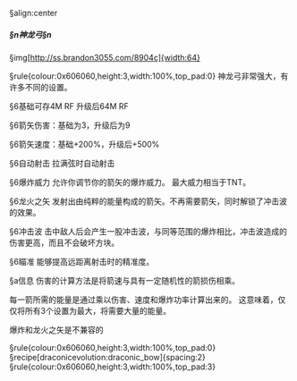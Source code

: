§align:center
##### §n神龙弓§n

§img[http://ss.brandon3055.com/8904c]{width:64}

§rule{colour:0x606060,height:3,width:100%,top_pad:0}
神龙弓非常强大，有许多不同的设置。

§6基础可存4M RF 升级后64M RF

§6箭矢伤害：基础为3，升级后为9

§6箭矢速度：基础+200%，升级后+500%

§6自动射击
拉满弦时自动射击

§6爆炸威力
允许你调节你的箭矢的爆炸威力。
最大威力相当于TNT。

§6龙火之矢
发射出由纯粹的能量构成的箭矢。不再需要箭矢，同时解锁了冲击波的效果。

§6冲击波
击中敌人后会产生一股冲击波，与同等范围的爆炸相比，冲击波造成的伤害更高，而且不会破坏方块。

§6瞄准
能够提高远距离射击时的精准度。

§a信息
伤害的计算方法是将箭速与具有一定随机性的箭损伤相乘。

每一箭所需的能量是通过乘以伤害、速度和爆炸功率计算出来的。
这意味着，仅仅将所有3个设置为最大，将需要大量的能量。

爆炸和龙火之矢是不兼容的

§rule{colour:0x606060,height:3,width:100%,top_pad:0}
§recipe[draconicevolution:draconic_bow]{spacing:2}
§rule{colour:0x606060,height:3,width:100%,top_pad:3}